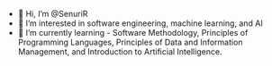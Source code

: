 - 👋 Hi, I’m @SenuriR
- 👀 I’m interested in software engineering, machine learning, and AI
- 🌱 I’m currently learning - Software Methodology, Principles of Programming Languages, Principles of Data and Information Management, and Introduction to Artificial Intelligence.

<!---
SenuriR/SenuriR is a ✨ special ✨ repository because its `README.md` (this file) appears on your GitHub profile.
You can click the Preview link to take a look at your changes.
--->
